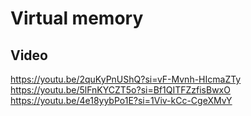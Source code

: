 # Virtual memory

## Video

<https://youtu.be/2quKyPnUShQ?si=vF-Mvnh-HIcmaZTy>  
<https://youtu.be/5lFnKYCZT5o?si=Bf1QITFZzfisBwxO>
<https://youtu.be/4e18yybPo1E?si=1Viv-kCc-CgeXMvY>
